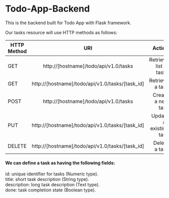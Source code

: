# Todo-App-Backend

This is the backend built for Todo App with Flask framework.

Our tasks resource will use HTTP methods as follows:

| HTTP Method   | URI                                                   |Action                   |
| ------------- |:-----------------------------------------------------:| -----------------------:|
| GET           | http://[hostname]/todo/api/v1.0/tasks                 | Retrieve list of tasks  |
| GET           | http://[hostname]/todo/api/v1.0/tasks/[task_id]       | Retrieve a task         |
| POST          | http://[hostname]/todo/api/v1.0/tasks                 | Create a new task       |
| PUT           | http://[hostname]/todo/api/v1.0/tasks/[task_id]       | Update an existing task |
| DELETE        | http://[hostname]/todo/api/v1.0/tasks/[task_id]       | Delete a task           |


#### We can define a task as having the following fields:

id: unique identifier for tasks (Numeric type).<br>
title: short task description (String type).<br>
description: long task description (Text type).<br>
done: task completion state (Boolean type).<br>

